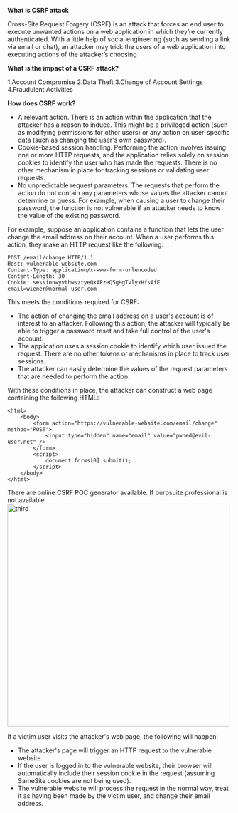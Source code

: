 
**What is CSRF attack**

Cross-Site Request Forgery (CSRF) is an attack that forces an end user to execute unwanted actions on a web application in which they’re currently authenticated. With a little help of social engineering (such as sending a link via email or chat), an attacker may trick the users of a web application into executing actions of the attacker’s choosing

**What is the impact of a CSRF attack?**

1.Account Compromise
2.Data Theft
3.Change of Account Settings
4.Fraudulent Activities

**How does CSRF work?**

- A relevant action. There is an action within the application that the attacker has a reason to induce. This might be a privileged action (such as modifying permissions for other users) or any action on user-specific data (such as changing the user's own password).
- Cookie-based session handling. Performing the action involves issuing one or more HTTP requests, and the application relies solely on session cookies to identify the user who has made the requests. There is no other mechanism in place for tracking sessions or validating user requests.
- No unpredictable request parameters. The requests that perform the action do not contain any parameters whose values the attacker cannot determine or guess. For example, when causing a user to change their password, the function is not vulnerable if an attacker needs to know the value of the existing password.


For example, suppose an application contains a function that lets the user change the email address on their account. When a user performs this action, they make an HTTP request like the following:
```
POST /email/change HTTP/1.1
Host: vulnerable-website.com
Content-Type: application/x-www-form-urlencoded
Content-Length: 30
Cookie: session=yvthwsztyeQkAPzeQ5gHgTvlyxHfsAfE
email=wiener@normal-user.com
```
This meets the conditions required for CSRF:

- The action of changing the email address on a user's account is of interest to an attacker. Following this action, the attacker will typically be able to trigger a password reset and take full control of the user's account.
- The application uses a session cookie to identify which user issued the request. There are no other tokens or mechanisms in place to track user sessions.
- The attacker can easily determine the values of the request parameters that are needed to perform the action.

With these conditions in place, the attacker can construct a web page containing the following HTML:
```
<html>
    <body>
        <form action="https://vulnerable-website.com/email/change" method="POST">
            <input type="hidden" name="email" value="pwned@evil-user.net" />
        </form>
        <script>
            document.forms[0].submit();
        </script>
    </body>
</html>
```
There are online CSRF POC generator available. If burpsuite professional is not available
<img src="../images/image1.png" alt="third" width="500">

If a victim user visits the attacker's web page, the following will happen:

- The attacker's page will trigger an HTTP request to the vulnerable website.
- If the user is logged in to the vulnerable website, their browser will automatically include their session cookie in the request (assuming SameSite cookies are not being used).
- The vulnerable website will process the request in the normal way, treat it as having been made by the victim user, and change their email address.
